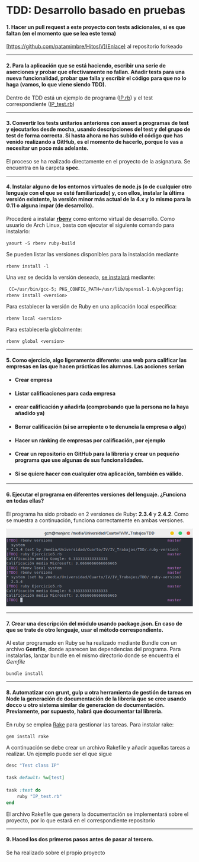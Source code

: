 TDD: Desarrollo basado en pruebas
=======

#### 1. Hacer un pull request a este proyecto con tests adicionales, si es que faltan (en el momento que se lea este tema)

[https://github.com/patamimbre/HitosIV](Enlace) al repositorio forkeado

----
#### 2. Para la aplicación que se está haciendo, escribir una serie de aserciones y probar que efectivamente no fallan. Añadir tests para una nueva funcionalidad, probar que falla y escribir el código para que no lo haga (vamos, lo que viene siendo TDD).

Dentro de TDD está un ejemplo de programa ([IP.rb](./TDD/IP.rb)) y el test correspondiente ([IP_test.rb](./TDD/IP_test.rb))

----
#### 3. Convertir los tests unitarios anteriores con assert a programas de test y ejecutarlos desde mocha, usando descripciones del test y del grupo de test de forma correcta. Si hasta ahora no has subido el código que has venido realizando a GitHub, es el momento de hacerlo, porque lo vas a necesitar un poco más adelante.

El proceso se ha realizado directamente en el proyecto de la asignatura. Se encuentra en la carpeta **spec**.

----
#### 4. Instalar alguno de los entornos virtuales de node.js (o de cualquier otro lenguaje con el que se esté familiarizado) y, con ellos, instalar la última versión existente, la versión minor más actual de la 4.x y lo mismo para la 0.11 o alguna impar (de desarrollo).

Procederé a instalar **[rbenv](https://github.com/rbenv/rbenv)** como entorno virtual de desarrollo. Como usuario de Arch Linux, basta con ejecutar el siguiente comando para instalarlo:

` yaourt -S rbenv ruby-build `

Se pueden listar las versiones disponibles para la instalación mediante

`rbenv install -l`

Una vez se decida la versión deseada, [se instalará](https://wiki.archlinux.org/index.php/Rbenv) mediante:

` CC=/usr/bin/gcc-5; PKG_CONFIG_PATH=/usr/lib/openssl-1.0/pkgconfig; rbenv install <version>`

Para establecer la versión de Ruby en una aplicación local específica:

`rbenv local <version>`

Para establecerla globalmente:

`rbenv global <version>` 







----
#### 5. Como ejercicio, algo ligeramente diferente: una web para calificar las empresas en las que hacen prácticas los alumnos. Las acciones serían
* #### Crear empresa
* #### Listar calificaciones para cada empresa
* #### crear calificación y añadirla (comprobando que la persona no la haya añadido ya)
* #### Borrar calificación (si se arrepiente o te denuncia la empresa o algo)
* #### Hacer un ránking de empresas por calificación, por ejemplo
* #### Crear un repositorio en GitHub para la librería y crear un pequeño programa que use algunas de sus funcionalidades.
* #### Si se quiere hacer con cualquier otra aplicación, también es válido.


----
#### 6. Ejecutar el programa en diferentes versiones del lenguaje. ¿Funciona en todas ellas?

El programa ha sido probado en 2 versiones de Ruby: __2.3.4__ y __2.4.2__. Como se muestra a continuación, funciona correctamente en ambas versiones.

![running](TDD/ej6.png)



----
#### 7. Crear una descripción del módulo usando package.json. En caso de que se trate de otro lenguaje, usar el método correspondiente.

Al estar programado en Ruby se ha realizado mediante Bundle con un archivo **Gemfile**, donde aparecen las dependencias del programa. Para instalarlas, lanzar bundle en el mismo directorio donde se encuentra el *Gemfile*

`bundle install`

----
#### 8. Automatizar con grunt, gulp u otra herramienta de gestión de tareas en Node la generación de documentación de la librería que se cree usando docco u otro sistema similar de generación de documentación. Previamente, por supuesto, habrá que documentar tal librería.

En ruby se emplea [Rake](https://github.com/ruby/rake) para gestionar las tareas. Para instalar rake:

`gem install rake`

A continuación se debe crear un archivo Rakefile y añadir aquellas tareas a realizar. Un ejemplo puede ser el que sigue 

``` ruby
desc "Test class IP"

task default: %w[test]

task :test do
	ruby "IP_test.rb"
end
```

El archivo Rakefile que genera la documentación se implementará sobre el proyecto, por lo que estará en el correspondiente repositorio

----
#### 9. Haced los dos primeros pasos antes de pasar al tercero.

Se ha realizado sobre el propio proyecto 
